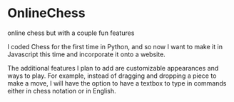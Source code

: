 # OnlineChess
 online chess but with a couple fun features

I coded Chess for the first time in Python, and so now I want to make it in Javascript this time and incorporate it onto a website.

The additional features I plan to add are customizable appearances and ways to play. For example, instead of dragging and dropping a piece to make a move, I will have the option to have a textbox to type in commands either in chess notation or in English.